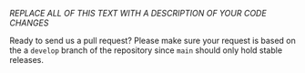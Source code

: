 *REPLACE ALL OF THIS TEXT WITH A DESCRIPTION OF YOUR CODE CHANGES*

Ready to send us a pull request? Please make sure your request is based on the a `develop` branch of the repository since `main` should only hold stable releases.
